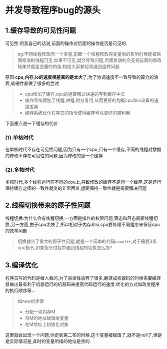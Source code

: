 # 并发导致程序bug的源头

## 1.缓存导致的可见性问题
可见性:用我自己的话说,前面的操作对后面的操作是否是可见的.
>eg:不同线程修改同一个变量,前面一个线程修改完变量后的影响时候能被后面修改的线程可见.如果不可见,就会导致问题,后面修改的会无视前面的修改结果并覆盖变量的内存,相信大家都经常遇到这种问题

原因:**cpu,内存,io的速度相差真的是太大**了,为了协调速度不一致导致的算力的浪费,软硬件都做了很多的尝试
> - cpu增加了缓存,cpu的运算解过快速的写到缓存中去
>  - 操作系统增加了线程,进程,时分复用,从而更好的均衡cpu和io设备的速度差异
>  - 编译系统优化程序员的指令使得缓存可以更好的被利用

下面重点说一下缓存的代价
### (1).单核时代
在单核时代不存在可见性问题,因为只有一个cpu,只有一个缓存,不同的线程对数据的修改不存在可见性的问题,因为修改的是一个缓存
### (2).多核时代
多核时代,多个线程运行在不同的cpu上,导致修改的缓存不是同一个缓存,这是还行保持缓存之间的一致性就变的非常困难,想要保持一致性就是需要解决问题

## 2.线程切换带来的原子性问题
线程切换:为什么会有线程切换,一方面是操作的权限问题,管态和目态需要线程切换,另一方面,由于cpu太快了,所以相对于内存和io,cpu要处理不同程序来保证cpu的效率问题
>切换就带了重大的原子性问题,就是一个简单的代码`count++`,对于需要3条cpu指令,如果指令过程中遇到线程的切换怎么办?

## 3.编译优化
程序员写的代码是给人看的,为了易读性放弃了很多,翻译成机器码的时候需要编译器做出最有利于机器运行的机器码来提高代码运行的速度.优化的方式如改变程序的执行顺序等...
>如new的步骤
>- 分配一块内存M
>- 将M的地址赋值给变量
>- 在M地址上初始化对象

这里就会出现一个问题,你走到第二布的时候,这个变量被赋值了,就不是null了,但是是实际情况是,此时的变量所指的地址是空的.